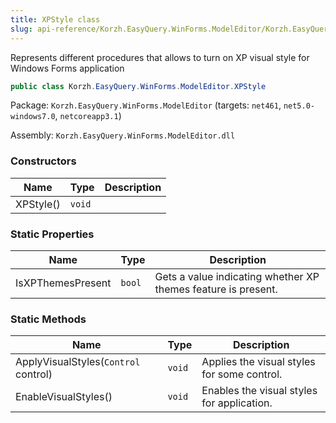 ```yaml
---
title: XPStyle class
slug: api-reference/Korzh.EasyQuery.WinForms.ModelEditor/Korzh.EasyQuery.WinForms.ModelEditor namespace/xpstyle-class
---
```



Represents different procedures that allows to turn on XP visual style for Windows Forms application
```csharp
public class Korzh.EasyQuery.WinForms.ModelEditor.XPStyle

```
Package: `Korzh.EasyQuery.WinForms.ModelEditor` (targets: `net461`, `net5.0-windows7.0`, `netcoreapp3.1`)

Assembly: `Korzh.EasyQuery.WinForms.ModelEditor.dll`

### Constructors

| Name | Type | Description | 
| --- | --- | --- | 
| XPStyle() | `void` |  | 


### Static Properties

| Name | Type | Description | 
| --- | --- | --- | 
| IsXPThemesPresent | `bool` | Gets a value indicating whether XP themes feature is present. | 


### Static Methods

| Name | Type | Description | 
| --- | --- | --- | 
| ApplyVisualStyles(`Control` control) | `void` | Applies the visual styles for some control. | 
| EnableVisualStyles() | `void` | Enables the visual styles for application. |